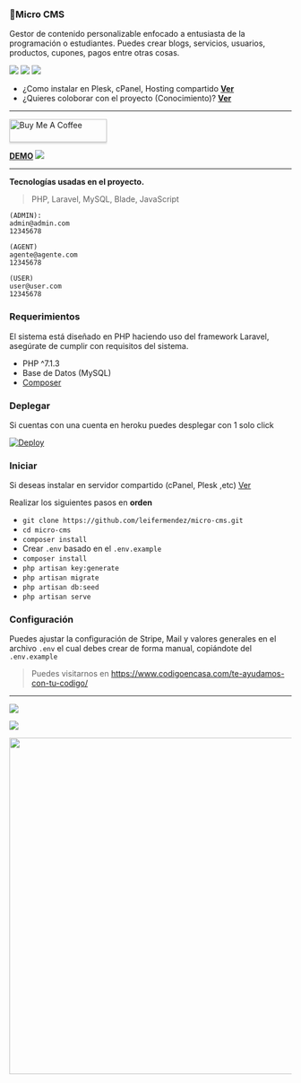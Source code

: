 ### 🎈Micro CMS
Gestor de contenido personalizable enfocado a entusiasta de la programación o estudiantes. Puedes crear blogs, servicios, usuarios, productos, cupones, pagos entre otras cosas.

![](https://badgen.net/badge/PHP/>=7.1/green) ![](https://badgen.net/badge/MySQL/>=5.5/green)  ![](https://badgen.net/gitlab/license/gitlab-org/omnibus-gitlab)

- ¿Como instalar en Plesk, cPanel, Hosting compartido  __[Ver](https://github.com/leifermendez/micro-cms/wiki/Instalaci%C3%B3n-en-cPanel,-Plesk-(Hosting-compartido))__
- ¿Quieres coloborar con el proyecto (Conocimiento)? __[Ver](https://github.com/leifermendez/micro-cms/projects/1)__

---
<a href="https://www.buymeacoffee.com/leifermendez" target="_blank"><img src="https://www.buymeacoffee.com/assets/img/custom_images/orange_img.png" alt="Buy Me A Coffee" style="height: 41px !important;width: 174px !important;box-shadow: 0px 3px 2px 0px rgba(190, 190, 190, 0.5) !important;-webkit-box-shadow: 0px 3px 2px 0px rgba(190, 190, 190, 0.5) !important;" ></a>

**[DEMO](https://micro-cms-codigoencasa.herokuapp.com/)**
![](https://i.imgur.com/HU2QlVL.png)


----

**Tecnologías usadas en el proyecto.**
> PHP, Laravel, MySQL, Blade, JavaScript


```text
(ADMIN):
admin@admin.com
12345678

(AGENT)
agente@agente.com
12345678

(USER)
user@user.com
12345678
```

### Requerimientos
El sistema está diseñado en PHP haciendo uso del framework Laravel, asegúrate de cumplir con requisitos del sistema.

- PHP ^7.1.3
- Base de Datos (MySQL)
- [Composer](https://getcomposer.org/doc/00-intro.md)

### Deplegar
Si cuentas con una cuenta en heroku puedes desplegar con 1 solo click

[![Deploy](https://www.herokucdn.com/deploy/button.svg)](https://heroku.com/deploy?template=https://github.com/leifermendez/micro-cms/tree/main) 

### Iniciar
Si deseas instalar en servidor compartido (cPanel, Plesk ,etc) 
[Ver](https://github.com/leifermendez/micro-cms/wiki/Instalaci%C3%B3n-en-cPanel,-Plesk-(Hosting-compartido))


Realizar los siguientes pasos en __orden__

- `git clone https://github.com/leifermendez/micro-cms.git`
-  `cd micro-cms`
- `composer install`
- Crear `.env` basado en el `.env.example`
- `composer install`
- `php artisan key:generate`
- `php artisan migrate`
- `php artisan db:seed`
- `php artisan serve`
### Configuración
Puedes ajustar la configuración de Stripe, Mail y valores generales en el archivo `.env` el cual debes crear de forma manual, copiándote del `.env.example`

> Puedes visitarnos en https://www.codigoencasa.com/te-ayudamos-con-tu-codigo/

----
![](https://i.imgur.com/MAEzo0O.png)

![](https://i.imgur.com/PYz6TIq.png)

<p align="center">
  <img width="600" src="https://user-images.githubusercontent.com/15802366/100853143-b95c5f00-3487-11eb-8e43-e969645d2a85.gif">
</p>
